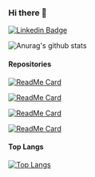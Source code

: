### **Hi there** 👋

[![Linkedin Badge](https://img.shields.io/badge/-LinkedIn-0c1014?style=flat-square&logo=Linkedin&logoColor=white&link=https://www.linkedin.com/in/rauan-ishida-sanfelice)](https://www.linkedin.com/in/rauan-ishida-sanfelice)

![Anurag's github stats](https://github-readme-stats.vercel.app/api?username=rauanisanfelice&count_private=true&hide=issues&show_icons=true&theme=gotham)


#### **Repositories**

[![ReadMe Card](https://github-readme-stats.vercel.app/api/pin/?username=rauanisanfelice&repo=template-django&theme=gotham)](https://github.com/rauanisanfelice/template-django)

[![ReadMe Card](https://github-readme-stats.vercel.app/api/pin/?username=rauanisanfelice&repo=easy-park&theme=gotham)](https://github.com/rauanisanfelice/easy-park)

[![ReadMe Card](https://github-readme-stats.vercel.app/api/pin/?username=rauanisanfelice&repo=mapbox&theme=gotham)](https://github.com/rauanisanfelice/mapbox)

[![ReadMe Card](https://github-readme-stats.vercel.app/api/pin/?username=rauanisanfelice&repo=python-wine&theme=gotham)](https://github.com/rauanisanfelice/python-wine)


#### **Top Langs**

[![Top Langs](https://github-readme-stats.vercel.app/api/top-langs/?username=rauanisanfelice&layout=compact&theme=gotham)](https://github.com/anuraghazra/github-readme-stats)

<!--
- 🔭 I’m currently working on ...
- 🌱 I’m currently learning ...
- 👯 I’m looking to collaborate on ...
- 🤔 I’m looking for help with ...
- 💬 Ask me about ...
- 📫 How to reach me: ...
- 😄 Pronouns: ...
- ⚡ Fun fact: ...
-->